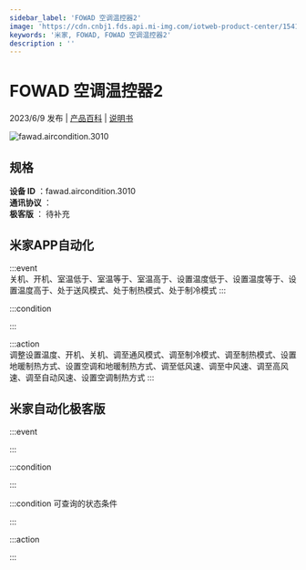 ```yaml
---
sidebar_label: 'FOWAD 空调温控器2'
image: 'https://cdn.cnbj1.fds.api.mi-img.com/iotweb-product-center/15415534a5bed5745c759ea3f81508e8_1681697872134.png?GalaxyAccessKeyId=AKVGLQWBOVIRQ3XLEW&Expires=9223372036854775807&Signature=kwTjhSpC6lJpMDz42m9PEMG1JwQ='
keywords: '米家, FOWAD, FOWAD 空调温控器2'
description : ''
---
```

# FOWAD 空调温控器2

2023/6/9 发布 | [产品百科](https://home.mi.com/webapp/content/baike/product/index.html?model=fawad.aircondition.3010/) | [说明书](https://home.mi.com/views/introduction.html?model=fawad.aircondition.3010&region=cn)

![fawad.aircondition.3010](https://cdn.cnbj1.fds.api.mi-img.com/iotweb-product-center/15415534a5bed5745c759ea3f81508e8_1681697872134.png?GalaxyAccessKeyId=AKVGLQWBOVIRQ3XLEW&Expires=9223372036854775807&Signature=kwTjhSpC6lJpMDz42m9PEMG1JwQ=)

## 规格  
> 
**设备 ID** ：fawad.aircondition.3010  
**通讯协议** ：  
**极客版**  ： 待补充 


## 米家APP自动化  

:::event  
关机、开机、室温低于、室温等于、室温高于、设置温度低于、设置温度等于、设置温度高于、处于送风模式、处于制热模式、处于制冷模式
:::

:::condition  

:::

:::action   
调整设置温度、开机、关机、调至通风模式、调至制冷模式、调至制热模式、设置地暖制热方式、设置空调和地暖制热方式、调至低风速、调至中风速、调至高风速、调至自动风速、设置空调制热方式
:::

## 米家自动化极客版  

:::event  

:::

:::condition  

:::

:::condition 可查询的状态条件  

:::

:::action  

:::

        
